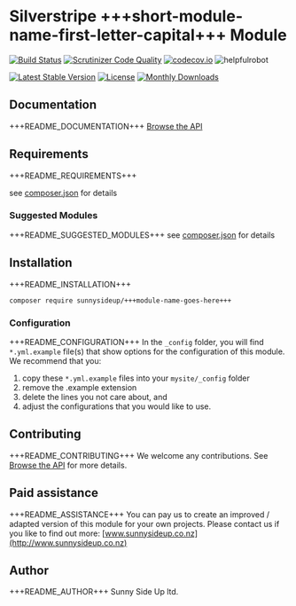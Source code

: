 # Silverstripe +++short-module-name-first-letter-capital+++ Module
[![Build Status](https://travis-ci.org/sunnysideup/silverstripe-+++medium-module-name-goes-here+++.svg?branch=master)](https://travis-ci.org/sunnysideup/silverstripe-+++medium-module-name-goes-here+++)
[![Scrutinizer Code Quality](https://scrutinizer-ci.com/g/sunnysideup/silverstripe-+++medium-module-name-goes-here+++/badges/quality-score.png?b=master)](https://scrutinizer-ci.com/g/sunnysideup/silverstripe-+++medium-module-name-goes-here+++/?branch=master)
[![codecov.io](https://codecov.io/github/sunnysideup/silverstripe-+++medium-module-name-goes-here+++/coverage.svg?branch=master)](https://codecov.io/github/sunnysideup/silverstripe-+++medium-module-name-goes-here+++?branch=master)
![helpfulrobot](https://helpfulrobot.io/sunnysideup/+++medium-module-name-goes-here+++/badge)

[![Latest Stable Version](https://poser.pugx.org/sunnysideup/+++medium-module-name-goes-here+++/version)](https://packagist.org/packages/sunnysideup/+++medium-module-name-goes-here+++)
[![License](https://poser.pugx.org/sunnysideup/+++medium-module-name-goes-here+++/license)](https://packagist.org/packages/sunnysideup/+++medium-module-name-goes-here+++)
[![Monthly Downloads](https://poser.pugx.org/sunnysideup/+++medium-module-name-goes-here+++/d/monthly)](https://packagist.org/packages/sunnysideup/+++medium-module-name-goes-here+++)


## Documentation
+++README_DOCUMENTATION+++
[Browse the API](docs/en/index.xhtml)

## Requirements
+++README_REQUIREMENTS+++

see [composer.json](composer.json) for details

### Suggested Modules
+++README_SUGGESTED_MODULES+++
see [composer.json](composer.json) for details


## Installation
+++README_INSTALLATION+++
```
composer require sunnysideup/+++module-name-goes-here+++
```

### Configuration
+++README_CONFIGURATION+++
In the `_config` folder, you will find `*.yml.example` file(s) that show options for
the configuration of this module. We recommend that you:

  1. copy these `*.yml.example` files into your
`mysite/_config` folder
  2. remove the .example extension
  3. delete the lines you not care about, and
  4. adjust the configurations that you would like to use.


## Contributing
+++README_CONTRIBUTING+++
We welcome any contributions. See [Browse the API](CONTRIBUTING.md) for more details.

## Paid assistance
+++README_ASSISTANCE+++
You can pay us to create an improved / adapted version of this module for your own projects.  Please contact us if you like to find out more: [www.sunnysideup.co.nz](http://www.sunnysideup.co.nz)

## Author
+++README_AUTHOR+++
Sunny Side Up ltd.
